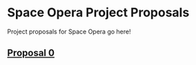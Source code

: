 # Space Opera Project Proposals

Project proposals for Space Opera go here!

## [Proposal 0](./proposal-0.md)
